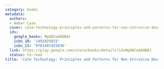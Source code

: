 ```yaml
---
category: books
metadata:
  authors:
  - Amber Case
  cover: calm-technology-principles-and-patterns-for-non-intrusive-design-amber-case.jpg
  ids:
    google_books: Mp88CwAAQBAJ
    isbn_10: '1491925833'
    isbn_13: '9781491925836'
  link: https://play.google.com/store/books/details?id=Mp88CwAAQBAJ
  status: to-read
title: 'Calm Technology: Principles and Patterns for Non-Intrusive Design'
---
```

